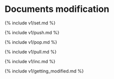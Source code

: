 # Documents modification

{% include v1/set.md %}

{% include v1/push.md %}

{% include v1/pop.md %}

{% include v1/pull.md %}

{% include v1/inc.md %}

{% include v1/getting_modified.md %}